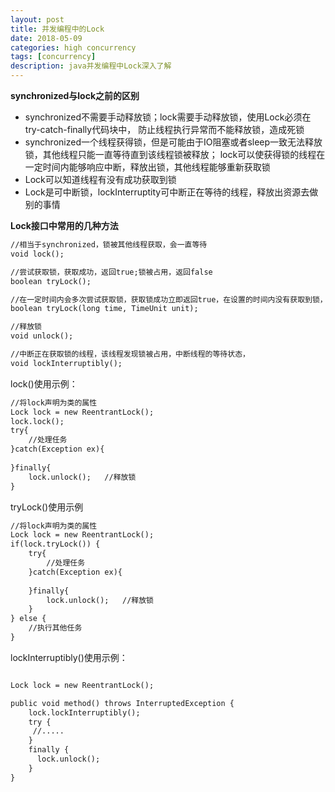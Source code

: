 ```yaml
---
layout: post
title: 并发编程中的Lock
date: 2018-05-09
categories: high concurrency
tags: [concurrency]
description: java并发编程中Lock深入了解
---
```


**synchronized与lock之前的区别**
- synchronized不需要手动释放锁；lock需要手动释放锁，使用Lock必须在try-catch-finally代码块中，
防止线程执行异常而不能释放锁，造成死锁
- synchronized一个线程获得锁，但是可能由于IO阻塞或者sleep一致无法释放锁，其他线程只能一直等待直到该线程锁被释放；
lock可以使获得锁的线程在一定时间内能够响应中断，释放出锁，其他线程能够重新获取锁
- Lock可以知道线程有没有成功获取到锁
- Lock是可中断锁，lockInterruptity可中断正在等待的线程，释放出资源去做别的事情

**Lock接口中常用的几种方法**
```html
//相当于synchronized，锁被其他线程获取，会一直等待
void lock();

//尝试获取锁，获取成功，返回true;锁被占用，返回false
boolean tryLock();

//在一定时间内会多次尝试获取锁，获取锁成功立即返回true，在设置的时间内没有获取到锁，返回false
boolean tryLock(long time, TimeUnit unit);

//释放锁
void unlock();

//中断正在获取锁的线程，该线程发现锁被占用，中断线程的等待状态，
void lockInterruptibly();
```
lock()使用示例：
```html
//将lock声明为类的属性
Lock lock = new ReentrantLock();
lock.lock();
try{
    //处理任务
}catch(Exception ex){
 
}finally{
    lock.unlock();   //释放锁
}
```
tryLock()使用示例
```html
//将lock声明为类的属性
Lock lock = new ReentrantLock();
if(lock.tryLock()) {
    try{
        //处理任务
    }catch(Exception ex){
     
    }finally{
        lock.unlock();   //释放锁
    } 
} else {
    //执行其他任务
}
```
lockInterruptibly()使用示例：
```html

Lock lock = new ReentrantLock();

public void method() throws InterruptedException {
    lock.lockInterruptibly();
    try {  
     //.....
    }
    finally {
      lock.unlock();
    }  
}
```
